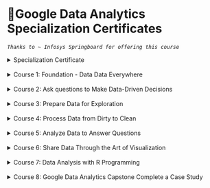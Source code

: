 # 📜Google Data Analytics Specialization Certificates

*`Thanks to ~ Infosys Springboard for offering this course`*
<br>

<details>
  <summary>Specialization Certificate</summary>

  <br>

  ![Professional Certificate](https://github.com/nihalsheikh/google_data_analytics/assets/81211134/d026c361-88d3-44bf-affc-505b42e9dbc5 "Google Data Analytics Professional Certificate")

</details>

<br>

<details>
  <summary>Course 1: Foundation - Data Data Everywhere</summary>
  
  <br>
  
  ![Course 1](https://github.com/nihalsheikh/google_data_analytics/assets/81211134/4bfdc0af-992e-4ebc-84c7-96f337e09ad3 "Foundation: Data Data Everywhere")

</details>

<br>
<details>
  <summary>Course 2: Ask questions to Make Data-Driven Decisions</summary>

  <br>

  ![Course 2](https://github.com/nihalsheikh/google_data_analytics/assets/81211134/65c0e1cc-b100-4883-b539-ba52ecd90e17 "Ask Questions to Make Data Driven Decisions")

</details>

<br>
<details>
  <summary>Course 3: Prepare Data for Exploration</summary>

  <br>

  ![Course 3](https://github.com/nihalsheikh/google_data_analytics/assets/81211134/d88fb934-0c3f-490b-b164-2a6b74eb17fa "Prepare Data for Exploration")

</details>

<br>
<details>
  <summary>Course 4: Process Data from Dirty to Clean</summary>

  <br>

  ![Course 4](https://github.com/nihalsheikh/google_data_analytics/assets/81211134/177a330f-ee1f-408c-989c-10ab7ae60fb7 "Process Data from Dirty to Clean")

</details>

<br>
<details>
  <summary>Course 5: Analyze Data to Answer Questions</summary>

  <br>

  ![Course 5](https://github.com/nihalsheikh/google_data_analytics/assets/81211134/02aabe5f-8c3d-4bcf-9151-51070a249d96 "Analyze Data to Answer Questions")

</details>

<br>
<details>
  <summary>Course 6: Share Data Through the Art of Visualization</summary>

  <br>

  ![Course 6](https://github.com/nihalsheikh/google_data_analytics/assets/81211134/5efb1faa-5ab4-4c6f-ae8d-d1e2d5d7a5ba "Share Data Through the Art of Visualization")

</details>

<br>
<details>
  <summary>Course 7: Data Analysis with R Programming</summary>

  <br>

  ![Course 7](https://github.com/nihalsheikh/google_data_analytics/assets/81211134/743ade2e-b31f-49e4-9818-7ee0bc0ad82b "Data Analysis with R Programming")

</details>

<br>
<details>
  <summary>Course 8: Google Data Analytics Capstone Complete a Case Study</summary>

  <br>

  ![Course 8](https://github.com/nihalsheikh/google_data_analytics/assets/81211134/8006ca80-335a-49bd-a3ec-81e8236a091e "Google Data Analytics Capstone Complete a Case Study")

</details>
